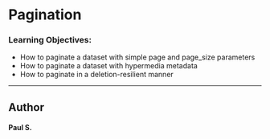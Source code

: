 # Pagination

### Learning Objectives:
*    How to paginate a dataset with simple page and page_size parameters
*    How to paginate a dataset with hypermedia metadata
*    How to paginate in a deletion-resilient manner

--- 
## Author 
#### Paul S.